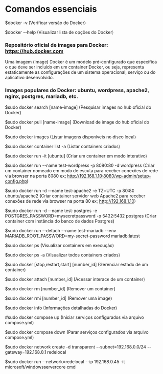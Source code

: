 # Comandos essenciais

$docker -v (Verificar versão do Docker)

$docker --help (Visualizar lista de opções do Docker)

### Repositório oficial de images para Docker: https://hub.docker.com

Uma imagem (image) Docker é um modelo pré-configurado que especifica o que deve ser incluído em um container Docker, ou seja, representa estaticamente as configurações de um sistema operacional, serviço ou do aplicativo desenvolvido.

### Images populares do Docker: ubuntu, wordpress, apache2, nginx, postgres, mariadb, etc.

$sudo docker search [name-image] (Pesquisar images no hub oficial do Docker)

$sudo docker pull [name-image] (Download de image do hub oficial do Docker)

$sudo docker images (Listar imagens disponíveis no disco local)

$sudo docker container list -a (Listar containers criados)

$sudo docker run -it [ubuntu] (Criar um container em modo interativo)

$sudo docker run --name test-wordpress -p 8080:80 -d wordpress (Criar um container nomeado em modo de escuta para receber conexões de rede via browser na porta 8080 ex; http://192.168.1.10:8080/wp-admin/setup-config.php)

$sudo docker run -d --name test-apache2 -e TZ=UTC -p 80:80 ubuntu/apache2 (Criar container servidor web Apache2 para receber conexões de rede via browser na porta 80 ex; http://192.168.1.10)

$sudo docker run -d --name test-postgres -e POSTGRES_PASSWORD=mysecretpassword -p 5432:5432 postgres (Criar container com instância do banco de dados Postgres)

$sudo docker run --detach --name test-mariadb --env MARIADB_ROOT_PASSWORD=my-secret-password  mariadb:latest

$sudo docker ps (Visualizar containers em execução)

$sudo docker ps -a (Visualizar todos containers criados)

$sudo docker [stop,restart,start] [number_id] (Gerenciar estado de um container)

$sudo docker attach [number_id] (Acessar interace de um container)

$sudo docker rm [number_id] (Remover um container)

$sudo docker rmi [number_id] (Remover uma image)

$sudo docker info (Informações detalhadas do Docker)

#sudo docker compose up (Iniciar serviços configurados via arquivo compose.yml)

$sudo docker compose down (Parar serviços configurados via arquivo compose.yml)

$sudo docker network create -d transparent --subnet=192.168.0.0/24 --gateway=192.168.0.1 redelocal

$sudo docker run --network=redelocal --ip 192.168.0.45 -it microsoft/windowsservercore cmd

